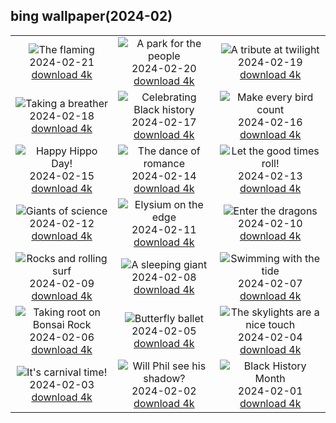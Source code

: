 ## bing wallpaper(2024-02)

|  |  |  |
| :----: | :----: | :----: |
| ![The flaming](https://cn.bing.com/th?id=OHR.YosemiteFirefall_EN-US8169903146_UHD.jpg&pid=hp&w=384&h=216&rs=1&c=4) <br/>2024-02-21 [download 4k](https://cn.bing.com/th?id=OHR.YosemiteFirefall_EN-US8169903146_UHD.jpg)| ![A park for the people](https://cn.bing.com/th?id=OHR.PeakDistrictNP_EN-US8094447567_UHD.jpg&pid=hp&w=384&h=216&rs=1&c=4) <br/>2024-02-20 [download 4k](https://cn.bing.com/th?id=OHR.PeakDistrictNP_EN-US8094447567_UHD.jpg)| ![A tribute at twilight](https://cn.bing.com/th?id=OHR.LincolnSunset_EN-US8001542624_UHD.jpg&pid=hp&w=384&h=216&rs=1&c=4) <br/>2024-02-19 [download 4k](https://cn.bing.com/th?id=OHR.LincolnSunset_EN-US8001542624_UHD.jpg)|
| ![Taking a breather](https://cn.bing.com/th?id=OHR.DominicaWhales_EN-US7918259144_UHD.jpg&pid=hp&w=384&h=216&rs=1&c=4) <br/>2024-02-18 [download 4k](https://cn.bing.com/th?id=OHR.DominicaWhales_EN-US7918259144_UHD.jpg)| ![Celebrating Black history](https://cn.bing.com/th?id=OHR.AileyUptown_EN-US7790191198_UHD.jpg&pid=hp&w=384&h=216&rs=1&c=4) <br/>2024-02-17 [download 4k](https://cn.bing.com/th?id=OHR.AileyUptown_EN-US7790191198_UHD.jpg)| ![Make every bird count](https://cn.bing.com/th?id=OHR.BackyardBird_EN-US8255123787_UHD.jpg&pid=hp&w=384&h=216&rs=1&c=4) <br/>2024-02-16 [download 4k](https://cn.bing.com/th?id=OHR.BackyardBird_EN-US8255123787_UHD.jpg)|
| ![Happy Hippo Day!](https://cn.bing.com/th?id=OHR.HippopotamusDay_EN-US7629909300_UHD.jpg&pid=hp&w=384&h=216&rs=1&c=4) <br/>2024-02-15 [download 4k](https://cn.bing.com/th?id=OHR.HippopotamusDay_EN-US7629909300_UHD.jpg)| ![The dance of romance](https://cn.bing.com/th?id=OHR.BowingCrane_EN-US7534977512_UHD.jpg&pid=hp&w=384&h=216&rs=1&c=4) <br/>2024-02-14 [download 4k](https://cn.bing.com/th?id=OHR.BowingCrane_EN-US7534977512_UHD.jpg)| ![Let the good times roll!](https://cn.bing.com/th?id=OHR.MarignyBeads_EN-US7464992774_UHD.jpg&pid=hp&w=384&h=216&rs=1&c=4) <br/>2024-02-13 [download 4k](https://cn.bing.com/th?id=OHR.MarignyBeads_EN-US7464992774_UHD.jpg)|
| ![Giants of science](https://cn.bing.com/th?id=OHR.GiantTortoise_EN-US7034846255_UHD.jpg&pid=hp&w=384&h=216&rs=1&c=4) <br/>2024-02-12 [download 4k](https://cn.bing.com/th?id=OHR.GiantTortoise_EN-US7034846255_UHD.jpg)| ![Elysium on the edge](https://cn.bing.com/th?id=OHR.FolegandrosGreece_EN-US6921652492_UHD.jpg&pid=hp&w=384&h=216&rs=1&c=4) <br/>2024-02-11 [download 4k](https://cn.bing.com/th?id=OHR.FolegandrosGreece_EN-US6921652492_UHD.jpg)| ![Enter the dragons](https://cn.bing.com/th?id=OHR.ChinaDragon_EN-US6781838142_UHD.jpg&pid=hp&w=384&h=216&rs=1&c=4) <br/>2024-02-10 [download 4k](https://cn.bing.com/th?id=OHR.ChinaDragon_EN-US6781838142_UHD.jpg)|
| ![Rocks and rolling surf](https://cn.bing.com/th?id=OHR.PegadungRocks_EN-US6654823877_UHD.jpg&pid=hp&w=384&h=216&rs=1&c=4) <br/>2024-02-09 [download 4k](https://cn.bing.com/th?id=OHR.PegadungRocks_EN-US6654823877_UHD.jpg)| ![A sleeping giant](https://cn.bing.com/th?id=OHR.MtHoodOregon_EN-US8773825867_UHD.jpg&pid=hp&w=384&h=216&rs=1&c=4) <br/>2024-02-08 [download 4k](https://cn.bing.com/th?id=OHR.MtHoodOregon_EN-US8773825867_UHD.jpg)| ![Swimming with the tide](https://cn.bing.com/th?id=OHR.StJamesPool_EN-US8700038796_UHD.jpg&pid=hp&w=384&h=216&rs=1&c=4) <br/>2024-02-07 [download 4k](https://cn.bing.com/th?id=OHR.StJamesPool_EN-US8700038796_UHD.jpg)|
| ![Taking root on Bonsai Rock](https://cn.bing.com/th?id=OHR.LakeTahoeRock_EN-US8513392756_UHD.jpg&pid=hp&w=384&h=216&rs=1&c=4) <br/>2024-02-06 [download 4k](https://cn.bing.com/th?id=OHR.LakeTahoeRock_EN-US8513392756_UHD.jpg)| ![Butterfly ballet](https://cn.bing.com/th?id=OHR.WesternMonarchs_EN-US8386035297_UHD.jpg&pid=hp&w=384&h=216&rs=1&c=4) <br/>2024-02-05 [download 4k](https://cn.bing.com/th?id=OHR.WesternMonarchs_EN-US8386035297_UHD.jpg)| ![The skylights are a nice touch](https://cn.bing.com/th?id=OHR.DevetashkaCave_EN-US7989247628_UHD.jpg&pid=hp&w=384&h=216&rs=1&c=4) <br/>2024-02-04 [download 4k](https://cn.bing.com/th?id=OHR.DevetashkaCave_EN-US7989247628_UHD.jpg)|
| ![It's carnival time!](https://cn.bing.com/th?id=OHR.VeniceCarnival_EN-US7857642609_UHD.jpg&pid=hp&w=384&h=216&rs=1&c=4) <br/>2024-02-03 [download 4k](https://cn.bing.com/th?id=OHR.VeniceCarnival_EN-US7857642609_UHD.jpg)| ![Will Phil see his shadow?](https://cn.bing.com/th?id=OHR.AlpineMarmot_EN-US6895103237_UHD.jpg&pid=hp&w=384&h=216&rs=1&c=4) <br/>2024-02-02 [download 4k](https://cn.bing.com/th?id=OHR.AlpineMarmot_EN-US6895103237_UHD.jpg)| ![Black History Month](https://cn.bing.com/th?id=OHR.DizzyGillespie_EN-US7637800342_UHD.jpg&pid=hp&w=384&h=216&rs=1&c=4) <br/>2024-02-01 [download 4k](https://cn.bing.com/th?id=OHR.DizzyGillespie_EN-US7637800342_UHD.jpg)|
